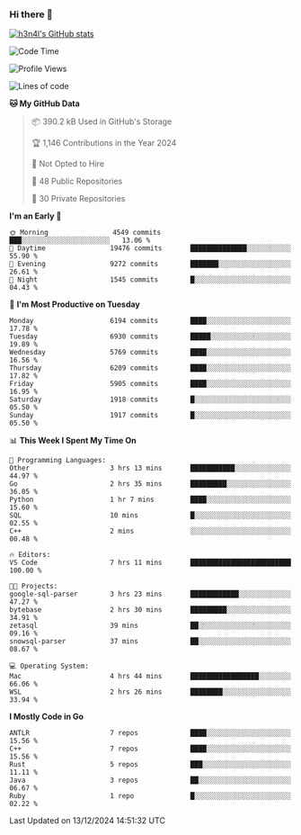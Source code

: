### Hi there 👋

[![h3n4l's GitHub stats](https://github-readme-stats.vercel.app/api?username=h3n4l&count_private=true&show_icons=true&theme=radical)](https://github.com/h3n4l/github-readme-stats)

<!--START_SECTION:waka-->
![Code Time](http://img.shields.io/badge/Code%20Time-2%2C024%20hrs%2035%20mins-blue)

![Profile Views](http://img.shields.io/badge/Profile%20Views-0-blue)

![Lines of code](https://img.shields.io/badge/From%20Hello%20World%20I%27ve%20Written-14.1%20million%20lines%20of%20code-blue)

**🐱 My GitHub Data** 

> 📦 390.2 kB Used in GitHub's Storage 
 > 
> 🏆 1,146 Contributions in the Year 2024
 > 
> 🚫 Not Opted to Hire
 > 
> 📜 48 Public Repositories 
 > 
> 🔑 30 Private Repositories 
 > 
**I'm an Early 🐤** 

```text
🌞 Morning                4549 commits        ███░░░░░░░░░░░░░░░░░░░░░░   13.06 % 
🌆 Daytime                19476 commits       ██████████████░░░░░░░░░░░   55.90 % 
🌃 Evening                9272 commits        ███████░░░░░░░░░░░░░░░░░░   26.61 % 
🌙 Night                  1545 commits        █░░░░░░░░░░░░░░░░░░░░░░░░   04.43 % 
```
📅 **I'm Most Productive on Tuesday** 

```text
Monday                   6194 commits        ████░░░░░░░░░░░░░░░░░░░░░   17.78 % 
Tuesday                  6930 commits        █████░░░░░░░░░░░░░░░░░░░░   19.89 % 
Wednesday                5769 commits        ████░░░░░░░░░░░░░░░░░░░░░   16.56 % 
Thursday                 6209 commits        ████░░░░░░░░░░░░░░░░░░░░░   17.82 % 
Friday                   5905 commits        ████░░░░░░░░░░░░░░░░░░░░░   16.95 % 
Saturday                 1918 commits        █░░░░░░░░░░░░░░░░░░░░░░░░   05.50 % 
Sunday                   1917 commits        █░░░░░░░░░░░░░░░░░░░░░░░░   05.50 % 
```


📊 **This Week I Spent My Time On** 

```text
💬 Programming Languages: 
Other                    3 hrs 13 mins       ███████████░░░░░░░░░░░░░░   44.97 % 
Go                       2 hrs 35 mins       █████████░░░░░░░░░░░░░░░░   36.05 % 
Python                   1 hr 7 mins         ████░░░░░░░░░░░░░░░░░░░░░   15.60 % 
SQL                      10 mins             █░░░░░░░░░░░░░░░░░░░░░░░░   02.55 % 
C++                      2 mins              ░░░░░░░░░░░░░░░░░░░░░░░░░   00.48 % 

🔥 Editors: 
VS Code                  7 hrs 11 mins       █████████████████████████   100.00 % 

🐱‍💻 Projects: 
google-sql-parser        3 hrs 23 mins       ████████████░░░░░░░░░░░░░   47.27 % 
bytebase                 2 hrs 30 mins       █████████░░░░░░░░░░░░░░░░   34.91 % 
zetasql                  39 mins             ██░░░░░░░░░░░░░░░░░░░░░░░   09.16 % 
snowsql-parser           37 mins             ██░░░░░░░░░░░░░░░░░░░░░░░   08.67 % 

💻 Operating System: 
Mac                      4 hrs 44 mins       █████████████████░░░░░░░░   66.06 % 
WSL                      2 hrs 26 mins       ████████░░░░░░░░░░░░░░░░░   33.94 % 
```

**I Mostly Code in Go** 

```text
ANTLR                    7 repos             ████░░░░░░░░░░░░░░░░░░░░░   15.56 % 
C++                      7 repos             ████░░░░░░░░░░░░░░░░░░░░░   15.56 % 
Rust                     5 repos             ███░░░░░░░░░░░░░░░░░░░░░░   11.11 % 
Java                     3 repos             ██░░░░░░░░░░░░░░░░░░░░░░░   06.67 % 
Ruby                     1 repo              █░░░░░░░░░░░░░░░░░░░░░░░░   02.22 % 
```




 Last Updated on 13/12/2024 14:51:32 UTC
<!--END_SECTION:waka-->

